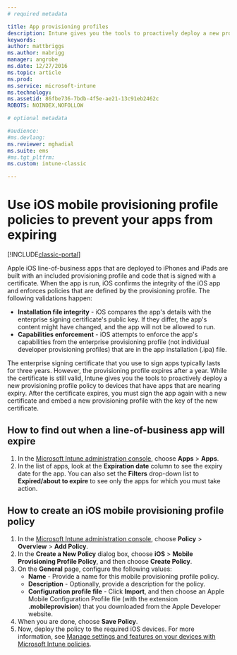 ```yaml
---
# required metadata

title: App provisioning profiles 
description: Intune gives you the tools to proactively deploy a new provisioning profile policy to devices that have apps that are nearing expiry.
keywords:
author: mattbriggs
ms.author: mabrigg
manager: angrobe
ms.date: 12/27/2016
ms.topic: article
ms.prod:
ms.service: microsoft-intune
ms.technology:
ms.assetid: 86fbe736-7bdb-4f5e-ae21-13c91eb2462c
ROBOTS: NOINDEX,NOFOLLOW

# optional metadata

#audience:
#ms.devlang:
ms.reviewer: mghadial
ms.suite: ems
#ms.tgt_pltfrm:
ms.custom: intune-classic

---
```


# Use iOS mobile provisioning profile policies to prevent your apps from expiring

[!INCLUDE[classic-portal](../includes/classic-portal.md)]

Apple iOS line-of-business apps that are deployed to iPhones and iPads are built with an included provisioning profile and code that is signed with a certificate. When the app is run, iOS confirms the integrity of the iOS app and enforces policies that are defined by the provisioning profile. The following validations happen:

- **Installation file integrity** - iOS compares the app's details with the enterprise signing certificate's public key. If they differ, the app's content might have changed, and the app will not be allowed to run.
- **Capabilities enforcement** - iOS attempts to enforce the app's capabilities from the enterprise provisioning profile (not individual developer provisioning profiles) that are in the app installation (.ipa) file.


The enterprise signing certificate that you use to sign apps typically lasts for three years. However, the provisioning profile expires after a year. While the certificate is still valid, Intune gives you the tools to proactively deploy a new provisioning profile policy to devices that have apps that are nearing expiry.
After the certificate expires, you must sign the app again with a new certificate and embed a new provisioning profile with the key of the new certificate.



## How to find out when a line-of-business app will expire

1. In the [Microsoft Intune administration console](https://manage.microsoft.com), choose **Apps** > **Apps**.
2. In the list of apps, look at the **Expiration date** column to see the expiry date for the app. You can also set the **Filters** drop-down list to **Expired/about to expire** to see only the apps for which you must take action.

## How to create an iOS mobile provisioning profile policy


1. In the [Microsoft Intune administration console](https://manage.microsoft.com), choose **Policy** > **Overview** > **Add Policy**.
2. In the **Create a New Policy** dialog box, choose **iOS** > **Mobile Provisioning Profile Policy**, and then choose **Create Policy**.
3. On the **General** page, configure the following values:
	- **Name** - Provide a name for this mobile provisioning profile policy.
	- **Description** - Optionally, provide a description for the policy.
	- **Configuration profile file** - Click **Import**, and then choose an Apple Mobile Configuration Profile file (with the extension **.mobileprovision**) that you downloaded from the Apple Developer website.
4. When you are done, choose **Save Policy**.
5. Now, deploy the policy to the required iOS devices. For more information, see [Manage settings and features on your devices with Microsoft Intune policies](manage-settings-and-features-on-your-devices-with-microsoft-intune-policies.md).
